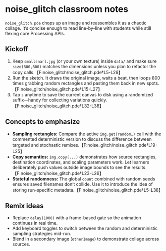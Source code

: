 # noise_glitch classroom notes

`noise_glitch.pde` chops up an image and reassembles it as a chaotic collage. It’s concise enough to read line-by-line with students while still flexing core Processing APIs.

## Kickoff

1. Keep `smallsnarl.jpg` (or your own texture) inside `data/` and make sure `size(800,800)` matches the dimensions unless you plan to refactor the copy calls.【F:noise_glitch/noise_glitch.pde†L5-L26】
2. Run the sketch. It draws the original image, waits a beat, then loops 800 times grabbing random rectangles and pasting them back in new spots.【F:noise_glitch/noise_glitch.pde†L15-L27】
3. Tap `s` anytime to save the current canvas to disk using a randomized suffix—handy for collecting variations quickly.【F:noise_glitch/noise_glitch.pde†L32-L38】

## Concepts to emphasize

- **Sampling rectangles:** Compare the active `img.get(random…)` call with the commented deterministic version to discuss the difference between targeted and stochastic remixes.【F:noise_glitch/noise_glitch.pde†L19-L25】
- **Copy semantics:** `img.copy(...)` demonstrates how source rectangles, destination coordinates, and scaling parameters work. Let learners deliberately push values outside image bounds to see the results.【F:noise_glitch/noise_glitch.pde†L23-L26】
- **Stateful randomness:** The global `count` combined with random seeds ensures saved filenames don’t collide. Use it to introduce the idea of storing run-specific metadata.【F:noise_glitch/noise_glitch.pde†L5-L38】

## Remix ideas

- Replace `delay(1000)` with a frame-based gate so the animation continues in real time.
- Add keyboard toggles to switch between the random and deterministic sampling strategies mid-run.
- Blend in a secondary image (`otherImage`) to demonstrate collage across sources.
